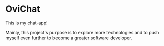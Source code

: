 ﻿# OviChat
This is my chat-app!

Mainly, this project's purpose is to explore more technologies and to push myself even further to become a greater software developer.
